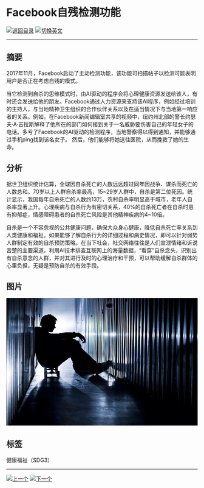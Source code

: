 # Facebook自残检测功能

[![返回目录](http://img.shields.io/badge/点击-返回目录-875A7B.svg?style=flat&colorA=8F8F8F)](/)
[![切换英文](http://img.shields.io/badge/切换-英文-875A7B.svg?style=flat&colorA=8F8F8F)](https://doc.shanghaiopen.org.cn/case/3/en_6.html)

----------

## 摘要

2017年11月，Facebook启动了主动检测功能，该功能可扫描帖子以检测可能表明用户是否正在考虑自残的模式。

当它检测到自杀的思维模式时，由AI驱动的程序会将心理健康资源发送给该人，有时还会发送给他的朋友。Facebook通过人力资源来支持该AI程序，例如经过培训的主持人，与当地精神卫生组织的合作伙伴关系以及在适当情况下与当地第一响应者的关系。例如，在Facebook新闻编辑室共享的视频中，纽约州北部的警长约瑟夫·A·吉拉斯解释了他所在的部门如何接到关于一名威胁要伤害自己的年轻女子的电话。多亏了Facebook的AI驱动的检测程序，当地警察得以得到通知，并能够通过手机ping找到该名女子。 然后，他们能够将她送往医院，从而挽救了她的生命。

## 分析

据世卫组织统计估算，全球因自杀死亡的人数远远超过同年因战争、谋杀而死亡的人数总和。70岁以上人群自杀率最高，15\~29岁人群中，自杀是第二位死因。统计显示，我国每年自杀死亡的人数约13万，农村自杀率明显高于城市，老年人自杀率显著上升。心理疾病与自杀行为有密切关系，40%的自杀死亡者在自杀时患有抑郁症，情感障碍患者的自杀死亡风险是其他精神疾病的4~10倍。

自杀是一个不容忽视的公共健康问题，确保大众身心健康，降低自杀死亡率关系到人类健康和福祉。如果能够了解自杀行为的详细过程和病史情况，即可以针对弱势人群制定有效的自杀预防策略。在当下社会，社交网络往往是人们宣泄情绪和诉说苦楚的主要渠道，利用AI技术排查互联网上的海量数据，“看穿”自杀念头，识别出有自杀意念的人群，并对其进行及时的心理治疗和干预，可以帮助缓解自杀群体的心里负担，无疑是预防自杀的有效手段。




## 图片

![图片](3.7.1.jpg)


## 标签

健康福祉（SDG3）


----------

 [![上一个](http://img.shields.io/badge/查看-上一个-875A7B.svg?style=flat&colorA=8F8F8F)](https://doc.shanghaiopen.org.cn/case/3/6.html)
 [![下一个](http://img.shields.io/badge/查看-下一个-875A7B.svg?style=flat&colorA=8F8F8F)](https://doc.shanghaiopen.org.cn/case/4/1.html)
 
 
